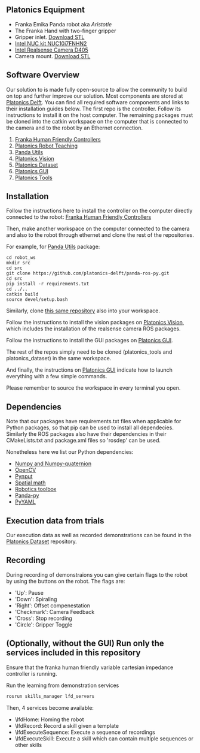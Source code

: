 ## Platonics Equipment
- Franka Emika Panda robot aka *Aristotle*
- The Franka Hand with two-finger gripper
- Gripper inlet. [Download STL](./assets/finger_tips.STL)
- [Intel NUC kit NUC10i7FNHN2](https://www.coolblue.nl/product/858939/intel-nuc-kit-nuc10i7fnhn2.html)
- [Intel Realsense Camera D405](https://www.intelrealsense.com/depth-camera-d405/)
- Camera mount. [Download STL](./assets/Camera_mount_realsense.STL)

## Software Overview

Our solution to is made fully open-source to allow the community to build on top and further improve our solution. Most components are stored at [Platonics Delft](https://github.com/orgs/platonics-delft). You can find all required software components and links to their installation guides below. The first repo is the controller. Follow its instructions to install it on the host computer. The remaining packages must be cloned into the catkin workspace on the computer that is connected to the camera and to the robot by an Ethernet connection.

1. [Franka Human Friendly Controllers](https://github.com/franzesegiovanni/franka_human_friendly_controllers)
2. [Platonics Robot Teaching](https://github.com/platonics-delft/platonics_robot_teaching)
3. [Panda Utils](https://github.com/platonics-delft/panda-ros-py)
4. [Platonics Vision](https://github.com/platonics-delft/platonics_vision)
5. [Platonics Dataset](https://github.com/platonics-delft/platonics_dataset)
6. [Platonics GUI](https://github.com/platonics-delft/platonics_gui)
7. [Platonics Tools](https://github.com/platonics-delft/platonics_tools)

## Installation

Follow the instructions here to install the controller on the computer directly connected to the robot:
[Franka Human Friendly Controllers](https://github.com/franzesegiovanni/franka_human_friendly_controllers)

Then, make another workspace on the computer connected
to the camera and also to the robot through ethernet and clone the rest of the repositories.

For example, for [Panda Utils](https://github.com/platonics-delft/panda-ros-py) package:
```
cd robot_ws
mkdir src
cd src
git clone https://github.com/platonics-delft/panda-ros-py.git
cd src
pip install -r requirements.txt
cd ../..
catkin build
source devel/setup.bash
```
Similarly, clone [this same repository](https://github.com/platonics-delft/platonics_robot_teaching) also into 
your workspace. 

Follow the instructions to install the vision packages on
[Platonics Vision](https://github.com/platonics-delft/platonics_vision), which
includes the installation of the realsense camera ROS packages.

Follow the instructions to install the GUI packages on
[Platonics GUI](https://github.com/platonics-delft/platonics_gui).

The rest of the repos simply need to be cloned (platonics_tools and platonics_dataset) in the same workspace.

And finally, the instructions on [Platonics GUI](https://github.com/platonics-delft/platonics_gui)
indicate how to launch everything with a few simple commands. 

Please remember to source the workspace in every terminal you open.

## Dependencies
Note that our packages have requirements.txt files when applicable for Python packages, so that pip can be
used to install all dependecies. Similarly the ROS packages
also have their dependencies in their CMakeLists.txt and package.xml files so 'rosdep' can be used. 

Nonetheless here we list our Python dependencies:
 - [Numpy and Numpy-quaternion](https://numpy.org/install/)
 - [OpenCV](https://pypi.org/project/opencv-python/)
 - [Pynput](https://github.com/bdaiinstitute/spatialmath-python)
 - [Spatial math](https://github.com/bdaiinstitute/spatialmath-python)
 - [Robotics toolbox](https://github.com/petercorke/robotics-toolbox-python)
 - [Panda-py](https://github.com/JeanElsner/panda-py)
 - [PyYAML](https://github.com/yaml/pyyaml)

## Execution data from trials
Our execution data as well as recorded demonstrations can be found in the [Platonics Dataset](https://github.com/platonics-delft/platonics_dataset) repository. 

## Recording

During recording of demonstraions you can give certain flags to the robot by using the buttons
on the robot. The flags are:
- 'Up': Pause
- 'Down': Spiraling
- 'Right': Offset compenestation
- 'Checkmark': Camera Feedback
- 'Cross': Stop recording
- 'Circle': Gripper Toggle

## (Optionally, without the GUI) Run only the services included in this repository

Ensure that the franka human friendly variable cartesian impedance controller is
running.

Run the learning from demonstration services
```bash
rosrun skills_manager lfd_servers
```
Then, 4 services become available:
- \lfdHome: Homing the robot
- \lfdRecord: Record a skill given a template
- \lfdExecuteSequence: Execute a sequence of recordings
- \lfdExecuteSkill: Execute a skill which can contain multiple sequences or
  other skills

